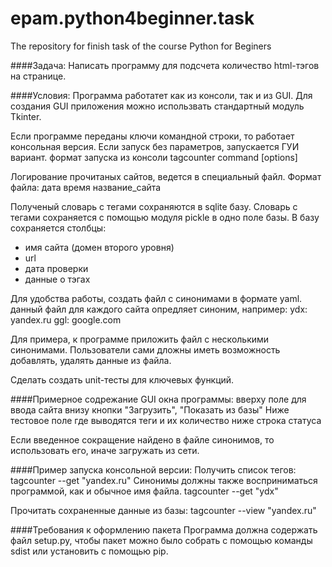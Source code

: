 # epam.python4beginner.task

The repository for finish task of the course Python for Beginers

####Задача:
 Написать программу для подсчета количество html-тэгов на странице.


####Условия:
Программа работатет как из консоли, так и из GUI.
Для создания GUI приложения можно использвать стандартный модуль Tkinter.

Если программе переданы ключи командной строки, то работает консольная версия.
Если запуск без параметров, запускается ГУИ вариант.
формат запуска из консоли
tagcounter command [options]

Логирование прочитаных сайтов,  ведется в специальный файл.
Формат файла:
дата время название_сайта
                         
Полученый словарь с тегами сохраняются в sqlite базу.
Словарь с тегами сохраняется с помощью модуля pickle в одно поле базы.
В базу сохраняется столбцы:
- имя сайта (домен второго уровня)
- url
- дата проверки
- данные о тэгах

Для удобства работы, создать файл с синонимами в формате yaml.
данный файл для каждого сайта опредляет синоним, например:
ydx: yandex.ru
ggl: google.com

Для примера, к программе приложить файл с несколькими синонимами.
Пользователи сами дложны иметь возможность добавлять, удалять данные из файла.

Сделать создать unit-тесты для ключевых функций.


####Примерное содрежание GUI окна программы:
вверху поле для ввода сайта
внизу кнопки "Загрузить", "Показать из базы"
Ниже тестовое поле где выводятся теги и их количество
ниже строка статуса

Если введенное сокращение найдено в файле синонимов, то использовать его, иначе загружать из сети.

####Пример запуска консольной версии:
 Получить список тегов:
 tagcounter --get "yandex.ru"
 Синонимы должны также восприниматься программой, как и обычное имя файла.
 tagcounter --get "ydx"

 Прочитать сохраненные данные из базы:
 tagcounter --view "yandex.ru"

####Требования к оформлению пакета
Программа должна содержать файл setup.py, чтобы пакет можно было собрать с помощью команды sdist 
или установить с помощью pip.
